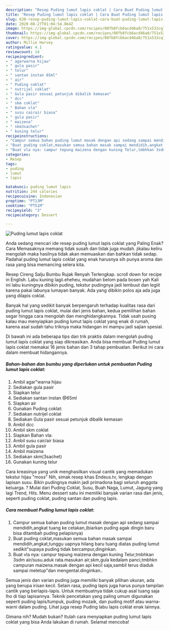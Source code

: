 ```yaml
---
description: "Resep Puding lumut lapis coklat | Cara Buat Puding lumut lapis coklat Yang Sempurna"
title: "Resep Puding lumut lapis coklat | Cara Buat Puding lumut lapis coklat Yang Sempurna"
slug: 620-resep-puding-lumut-lapis-coklat-cara-buat-puding-lumut-lapis-coklat-yang-sempurna
date: 2020-08-27T01:04:54.864Z
image: https://img-global.cpcdn.com/recipes/08fb8fcb6acd46a0/751x532cq70/puding-lumut-lapis-coklat-foto-resep-utama.jpg
thumbnail: https://img-global.cpcdn.com/recipes/08fb8fcb6acd46a0/751x532cq70/puding-lumut-lapis-coklat-foto-resep-utama.jpg
cover: https://img-global.cpcdn.com/recipes/08fb8fcb6acd46a0/751x532cq70/puding-lumut-lapis-coklat-foto-resep-utama.jpg
author: Millie Harvey
ratingvalue: 4.1
reviewcount: 14
recipeingredient:
- " agarwarna hijau"
- " gula pasir"
- " telur"
- " santan instan 65ml"
- " air"
- " Puding coklat"
- " nutrijel coklat"
- " Gula pasir sesuai petunjuk dibalik kemasan"
- " dcc"
- " skm coklat"
- " Bahan vla"
- " susu cairair biasa"
- " gula pasir"
- " maizena"
- " skm3sachet"
- " kuning telur"
recipeinstructions:
- "Campur semua bahan puding lumut masak dengan api sedang sampai mendidih,angkat tuang ke cetakan,(biarkan puding agak dingin baru bisa ditambah puding pelapisnya)"
- "Buat puding coklat,masukan semua bahan masak sampai mendidih,angkat,tunggu uapnya hilang baru tuang diatas puding lumut sedikit&#34;supaya puding tidak bercampur,dinginkan."
- "Buat vla nya: campur tepung maizena dengan kuning Telur,tmbhkan 3sdm air/susu.aduk rata.masukan air,skm,gula kedalam panci,tmbhkn campuran maizena.masak dengan api kecil saja,sambil terus diaduk sampai meletup&#34;dan mengental.dinginkan.."
categories:
- Resep
tags:
- puding
- lumut
- lapis

katakunci: puding lumut lapis 
nutrition: 244 calories
recipecuisine: Indonesian
preptime: "PT13M"
cooktime: "PT51M"
recipeyield: "3"
recipecategory: Dessert

---
```



![Puding lumut lapis coklat](https://img-global.cpcdn.com/recipes/08fb8fcb6acd46a0/751x532cq70/puding-lumut-lapis-coklat-foto-resep-utama.jpg)

Anda sedang mencari ide resep puding lumut lapis coklat yang Paling Enak? Cara Memasaknya memang tidak susah dan tidak juga mudah. jikalau keliru mengolah maka hasilnya tidak akan memuaskan dan bahkan tidak sedap. Padahal puding lumut lapis coklat yang enak harusnya sih punya aroma dan rasa yang bisa memancing selera kita.

Resep Cireng Salju Bumbu Rujak Renyah Terlengkap. scroll down for recipe in English. Labu kuning lagii.eheheu, mudahan belom pada bosen yah Kali ini labu kuningnya dibikin puding, tekstur pudingnya jadi lembuut dan legiit karena pakai labunya lumayan banyak. Ada yang dibikin polos aja ada juga yang dilapis coklat.

Banyak hal yang sedikit banyak berpengaruh terhadap kualitas rasa dari puding lumut lapis coklat, mulai dari jenis bahan, kedua pemilihan bahan segar hingga cara mengolah dan menghidangkannya. Tidak usah pusing kalau mau menyiapkan puding lumut lapis coklat yang enak di rumah, karena asal sudah tahu triknya maka hidangan ini mampu jadi sajian spesial.


Di bawah ini ada beberapa tips dan trik praktis dalam mengolah puding lumut lapis coklat yang siap dikreasikan. Anda bisa membuat Puding lumut lapis coklat memakai 16 jenis bahan dan 3 tahap pembuatan. Berikut ini cara dalam membuat hidangannya.

<!--inarticleads1-->

##### Bahan-bahan dan bumbu yang diperlukan untuk pembuatan Puding lumut lapis coklat:

1. Ambil  agar&#34;warna hijau
1. Sediakan  gula pasir
1. Siapkan  telur
1. Sediakan  santan instan @65ml
1. Siapkan  air
1. Gunakan  Puding coklat:
1. Sediakan  nutrijel coklat
1. Sediakan  Gula pasir sesuai petunjuk dibalik kemasan
1. Ambil  dcc
1. Ambil  skm coklat
1. Siapkan  Bahan vla:
1. Ambil  susu cair/air biasa
1. Ambil  gula pasir
1. Ambil  maizena
1. Sediakan  skm(3sachet)
1. Gunakan  kuning telur


Cara kreasinya yang unik menghasilkan visual cantik yang memadukan tekstur hijau &#34;moss&#34; Nih, simak resep khas Endeus.tv, lengkap dengan lapisan susu. Bikin pudingnya makin jadi primadona bagi seluruh anggota keluarga. ? Mulai dari Puding Coklat, Susu, Buah Naga, Lumut, Jagung yang lagi Trend, Hits. Menu dessert satu ini memiliki banyak varian rasa dan jenis, seperti puding coklat, puding santan dan puding lapis. 

<!--inarticleads2-->

##### Cara membuat Puding lumut lapis coklat:

1. Campur semua bahan puding lumut masak dengan api sedang sampai mendidih,angkat tuang ke cetakan,(biarkan puding agak dingin baru bisa ditambah puding pelapisnya)
1. Buat puding coklat,masukan semua bahan masak sampai mendidih,angkat,tunggu uapnya hilang baru tuang diatas puding lumut sedikit&#34;supaya puding tidak bercampur,dinginkan.
1. Buat vla nya: campur tepung maizena dengan kuning Telur,tmbhkan 3sdm air/susu.aduk rata.masukan air,skm,gula kedalam panci,tmbhkn campuran maizena.masak dengan api kecil saja,sambil terus diaduk sampai meletup&#34;dan mengental.dinginkan..


Semua jenis dan varian puding juga memiliki banyak pilihan ukuran, ada yang berupa irisan kecil. Selain rasa, puding lapis juga harus punya tampilan cantik yang berlapis-lapis. Untuk membuatnya tidak cukup asal tuang saja lho di tiap lapisannya. Teknik pencetakan yang paling umum digunakan seperti puding lapis/tumpuk, puding mozaik, dan puding motif atau warna-warni dalam puding. Lihat juga resep Puding labu lapis coklat enak lainnya. 

Gimana nih? Mudah bukan? Itulah cara menyiapkan puding lumut lapis coklat yang bisa Anda lakukan di rumah. Selamat mencoba!
